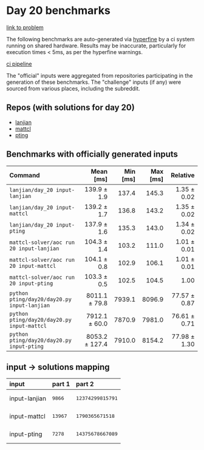 # Day 20 benchmarks

[link to problem](http://adventofcode.com/2022/day/20)

The following benchmarks are auto-generated via [hyperfine](https://github.com/sharkdp/hyperfine) by a ci system running on shared hardware. Results may be inaccurate, particularly for execution times < 5ms, as per the hyperfine warnings.

[ci pipeline](http://ci.papercode.net:8080/teams/aoc2022/pipelines/aoc-compare-2022)

The "official" inputs were aggregated from repositories participating in the generation of these benchmarks. The "challenge" inputs (if any) were sourced from various places, including the subreddit.

## Repos (with solutions for day 20)


- [lanjian](https://github.com/LanJian/aoc-2022)
- [mattcl](https://github.com/mattcl/aoc2022)
- [pting](https://github.com/pting/aoc2022)

## Benchmarks with officially generated inputs
| Command | Mean [ms] | Min [ms] | Max [ms] | Relative |
|:---|---:|---:|---:|---:|
| `lanjian/day_20 input-lanjian` | 139.9 ± 1.9 | 137.4 | 145.3 | 1.35 ± 0.02 |
| `lanjian/day_20 input-mattcl` | 139.2 ± 1.7 | 136.8 | 143.2 | 1.35 ± 0.02 |
| `lanjian/day_20 input-pting` | 137.9 ± 1.6 | 135.3 | 143.0 | 1.34 ± 0.02 |
| `mattcl-solver/aoc run 20 input-lanjian` | 104.3 ± 1.4 | 103.2 | 111.0 | 1.01 ± 0.01 |
| `mattcl-solver/aoc run 20 input-mattcl` | 104.1 ± 0.8 | 102.9 | 106.1 | 1.01 ± 0.01 |
| `mattcl-solver/aoc run 20 input-pting` | 103.3 ± 0.5 | 102.5 | 104.5 | 1.00 |
| `python pting/day20/day20.py input-lanjian` | 8011.1 ± 79.8 | 7939.1 | 8096.9 | 77.57 ± 0.87 |
| `python pting/day20/day20.py input-mattcl` | 7912.1 ± 60.0 | 7870.9 | 7981.0 | 76.61 ± 0.71 |
| `python pting/day20/day20.py input-pting` | 8053.2 ± 127.4 | 7910.0 | 8154.2 | 77.98 ± 1.30 |

## input -> solutions mapping
|input|part 1|part 2|
|:---|:---|:---|
|input-lanjian|<pre>9866</pre>|<pre>12374299815791</pre>|
|input-mattcl|<pre>13967</pre>|<pre>1790365671518</pre>|
|input-pting|<pre>7278</pre>|<pre>14375678667089</pre>|
